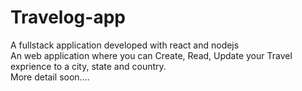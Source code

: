 # Travelog-app  

A fullstack application developed with react and  nodejs  
An web application where you can Create, Read, Update your Travel exprience to a city, state and country.  
More detail soon....
